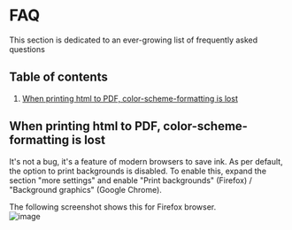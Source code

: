# FAQ
This section is dedicated to an ever-growing list of frequently asked questions

## Table of contents

1. [When printing html to PDF, color-scheme-formatting is lost](https://github.com/fbprogmbh/Audit-Test-Automation/edit/master/FAQ/readme.md#when-printing-html-to-pdf-color-scheme-formatting-is-lost)

## When printing html to PDF, color-scheme-formatting is lost

It's not a bug, it's a feature of modern browsers to save ink. As per default, the option to print backgrounds is disabled.
To enable this, expand the section "more settings" and enable "Print backgrounds" (Firefox) / "Background graphics" (Google Chrome).

The following screenshot shows this for Firefox browser.  
![image](https://github.com/fbprogmbh/Audit-Test-Automation/blob/master/FAQ/images/FAQ_print%20backgrounds.PNG)
